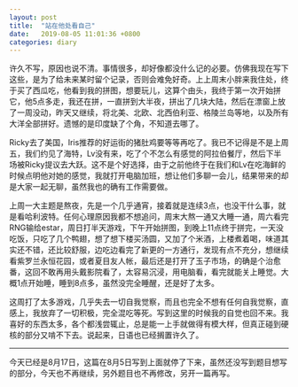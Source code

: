 ```yaml
---
layout: post
title:  "站在他处看自己"
date:   2019-08-05 11:01:36 +0800
categories: diary
---
```


许久不写，原因也说不清。事情很多，却好像都没什么记的必要。仿佛我现在写下这些，是为了给未来某时留个记录，否则会难免好奇。上上周末小胖来我住处，终于买了西瓜吃，他看到我的拼图，想要玩儿，这算个由头，我终于第一次开始拼它，他5点多走，我还在拼，一直拼到大半夜，拼出了几块大陆，然后在漂窗上放了一周没动，昨天又继续，将北美、北欧、北西伯利亚、格陵兰岛等地，以及所有大洋全部拼好。遗憾的是印度缺了个角，不知道去哪了。

Ricky去了美国，Iris推荐的好运街的猪肚鸡要等等再吃了。我已不记得是不是上周五，我们约见了海特，Lv没有来，吃了个不怎么有感觉的阿拉伯餐厅，然后下半场被Ricky提议去大跃。这不是个好选择，由于之前他终于在我们和Lv在吃海鲜的时候点明他对她的感觉，我就打开电脑加班，想让他们多聊一会儿，结果带来的却是大家一起无聊，虽然我也的确有工作需要做。

上周一大主题是熬夜，先是一个几乎通宵，接着就是连续3点，也没干什么事，就是看哈利波特。任何心理原因我都不想追问，周末大熬一通又大睡一通，周六看完RNG输给estar，周日打半天游戏，下午开始拼图，到晚上11点终于拼完，一天没吃饭，只吃了几个鸭翅，想了想下楼买汤圆，又加了个米酒，上楼煮着喝，味道其实还不错，还比较舒服，边吃边看完了新更的一方通行，发现有点不充分，想继续看紫罗兰永恒花园，或者夏目友人帐，最后还是打开了玉子市场，的确是个治愈番，这回不敢再用头戴影院看了，太容易沉浸，用电脑看，看完就能关上睡觉。大概1点开始睡，睡到8点多，虽然没完全睡醒，还是好了太多。

这周打了太多游戏，几乎失去一切自我觉察，而且也完全不想有任何自我觉察，直感上，我放弃了一切积极，完全混吃等死。写到这里的时候我的自觉也回不来。我喜好的东西太多，各个都浅尝辄止，总是能一上手就做得有模大样，但真正碰到硬核的部分又啃不下去。说起来，日语也已经搁置许久了。

----

今天已经是8月17日，这篇在8月5日写到上面就停了下来，虽然还没写到题目想写的部分，今天也不再继续，另外题目也不再修改，另开一篇再写。
